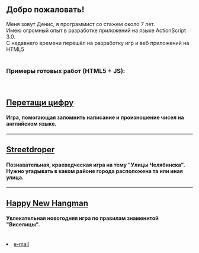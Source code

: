 ## Добро пожаловать!

Меня зовут Денис, я программист со стажем около 7 лет.<br> 
Имею огромный опыт в разработке приложений на языке ActionScript 3.0.<br>
С недавнего времени перешёл на разработку игр и веб приложений на HTML5<br>
<br>
### Примеры готовых работ (HTML5 + JS):
<br>
<h2><a href="https://denisbaev.github.io/ddnumbers/"> Перетащи цифру</a></h2> 


#### Игра, помогающая запомнить написание и произношение чисел на английском языке.

___

<h2><a href="https://denisbaev.github.io/streetsdrop74"> Streetdroper</a></h2>


#### Познавательная, краеведческая игра на тему "Улицы Челябинска". Нужно угадывать в каком районе города расположена та или иная улица.

___

<h2><a href="https://denisbaev.github.io/happyhangman">Happy New Hangman</a></h2>


#### Увлекательная новогодняя игра по правилам знаменитой "Виселицы".

<br>
<li><a href="mailto:d_prog@mail.ru">e-mail</a></li>
